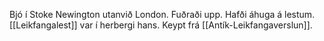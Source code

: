 Bjó í Stoke Newington utanvið London.
Fuðraði upp.
Hafði áhuga á lestum.
[[Leikfangalest]] var í herbergi hans.
Keypt frá [[Antík-Leikfangaverslun]].